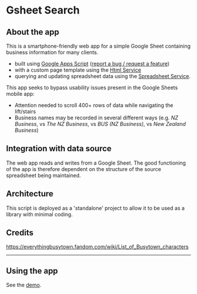 # Gsheet Search

## About the app

This is a smartphone-friendly web app for a simple Google Sheet containing business information for many clients.

* built using [Google Apps Script](https://developers.google.com/apps-script/reference) ([report a bug / request a feature](https://developers.google.com/apps-script/support))
* with a custom page template using the [Html Service](https://developers.google.com/apps-script/guides/html)
* querying and updating spreadsheet data using the [Spreadsheet Service](https://developers.google.com/apps-script/reference/spreadsheet).

This app seeks to bypass usability issues present in the Google Sheets mobile app:

* Attention needed to scroll 400+ rows of data while navigating the lift/stairs
* Business names may be recorded in several different ways (e.g. *NZ Business*, vs *The NZ Business*, vs *BUS (NZ Business)*, vs *New Zealand Business*)

## Integration with data source

The web app reads and writes from a Google Sheet. The good functioning of the app is therefore dependent on the structure of the source spreadsheet being maintained.

## Architecture

This script is deployed as a 'standalone' project to allow it to be used as a library with minimal coding.

## Credits

<https://everythingbusytown.fandom.com/wiki/List_of_Busytown_characters>

---

## Using the app

See the [demo](demo/).
